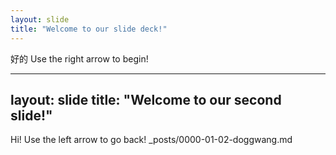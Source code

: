 ```yaml
---
layout: slide
title: "Welcome to our slide deck!"
---
```

好的
Use the right arrow to begin!

---
layout: slide
title: "Welcome to our second slide!"
---
Hi!
Use the left arrow to go back!
_posts/0000-01-02-doggwang.md
